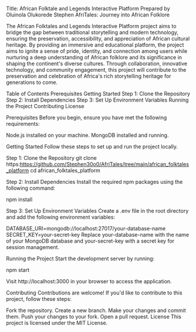 Title: African Folktale and Legends Interactive Platform 
Prepared by Oluinola Olukorede Stephen
AfriTales: Journey into African Folklore

The African Folktales and Legends Interactive Platform project aims to bridge the gap between traditional storytelling and modern technology, ensuring the preservation, accessibility, and appreciation of African cultural heritage. By providing an immersive and educational platform, the project aims to ignite a sense of pride, identity, and connection among users while nurturing a deep understanding of African folklore and its significance in shaping the continent's diverse cultures. Through collaboration, innovative technology, and community engagement, this project will contribute to the preservation and celebration of Africa's rich storytelling heritage for generations to come.

Table of Contents
Prerequisites
Getting Started
Step 1: Clone the Repository
Step 2: Install Dependencies
Step 3: Set Up Environment Variables
Running the Project
Contributing
License

Prerequisites
Before you begin, ensure you have met the following requirements:

Node.js installed on your machine.
MongoDB installed and running.

Getting Started
Follow these steps to set up and run the project locally.

Step 1: Clone the Repository
git clone https:https://github.com/Stephen30o0/AfriTales/tree/main/african_folktales_platform
cd african_folktales_platform

Step 2: Install Dependencies
Install the required npm packages using the following command:

npm install

Step 3: Set Up Environment Variables
Create a .env file in the root directory and add the following environment variables:

DATABASE_URI=mongodb://localhost:27017/your-database-name
SECRET_KEY=your-secret-key
Replace your-database-name with the name of your MongoDB database and your-secret-key with a secret key for session management.

Running the Project
Start the development server by running:

npm start

Visit http://localhost:3000 in your browser to access the application.

Contributing
Contributions are welcome! If you'd like to contribute to this project, follow these steps:

Fork the repository.
Create a new branch.
Make your changes and commit them.
Push your changes to your fork.
Open a pull request.
License
This project is licensed under the MIT License.


